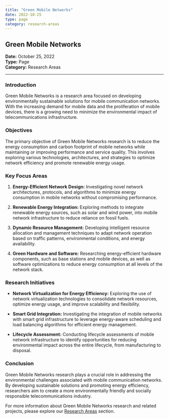 ```yaml
---
title: "Green Mobile Networks"
date: 2022-10-25
type: page
category: research-areas
---
```


## Green Mobile Networks

**Date:** October 25, 2022  
**Type:** Page  
**Category:** Research Areas  

---

### Introduction

Green Mobile Networks is a research area focused on developing environmentally sustainable solutions for mobile communication networks. With the increasing demand for mobile data and the proliferation of mobile devices, there is a growing need to minimize the environmental impact of telecommunications infrastructure.

### Objectives

The primary objective of Green Mobile Networks research is to reduce the energy consumption and carbon footprint of mobile networks while maintaining or improving performance and service quality. This involves exploring various technologies, architectures, and strategies to optimize network efficiency and promote renewable energy usage.

### Key Focus Areas

1. **Energy-Efficient Network Design:** Investigating novel network architectures, protocols, and algorithms to minimize energy consumption in mobile networks without compromising performance.

2. **Renewable Energy Integration:** Exploring methods to integrate renewable energy sources, such as solar and wind power, into mobile network infrastructure to reduce reliance on fossil fuels.

3. **Dynamic Resource Management:** Developing intelligent resource allocation and management techniques to adapt network operation based on traffic patterns, environmental conditions, and energy availability.

4. **Green Hardware and Software:** Researching energy-efficient hardware components, such as base stations and mobile devices, as well as software optimizations to reduce energy consumption at all levels of the network stack.

### Research Initiatives

- **Network Virtualization for Energy Efficiency:** Exploring the use of network virtualization technologies to consolidate network resources, optimize energy usage, and improve scalability and flexibility.

- **Smart Grid Integration:** Investigating the integration of mobile networks with smart grid infrastructure to leverage energy-aware scheduling and load balancing algorithms for efficient energy management.

- **Lifecycle Assessment:** Conducting lifecycle assessments of mobile network infrastructure to identify opportunities for reducing environmental impact across the entire lifecycle, from manufacturing to disposal.

### Conclusion

Green Mobile Networks research plays a crucial role in addressing the environmental challenges associated with mobile communication networks. By developing sustainable solutions and promoting energy efficiency, researchers aim to create a more environmentally friendly and socially responsible telecommunications industry.

For more information about Green Mobile Networks research and related projects, please explore our [Research Areas](#) section.



